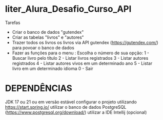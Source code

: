 # liter_Alura_Desafio_Curso_API

Tarefas
* Criar o banco de dados "gutendex"
* Criar as tabelas "livros" e "autores"
* Trazer todos os livros os livros via API gutendex (https://gutendex.com/) para povoar o banco de dados
* Fazer as funções para o menu :
  Escolha o número de sua opção:
                    1 - Buscar livro pelo título
                    2 - Listar livros registrados
                    3 - Listar autores registrados
                    4 - Listar autores vivos em um determinado ano
                    5 - Listar livro em um determinado idioma
                    0 - Sair
# DEPENDÊNCIAS
JDK 17 ou 21 ou em versão estável
configurar o projeto utilizando https://start.spring.io/
utilizar o banco de dados PostgreSQL (https://www.postgresql.org/download/)
utilizar a IDE Intellij (opcional)
